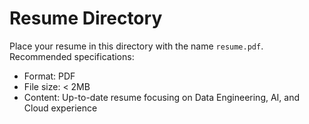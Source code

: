 # Resume Directory

Place your resume in this directory with the name `resume.pdf`.
Recommended specifications:
- Format: PDF
- File size: < 2MB
- Content: Up-to-date resume focusing on Data Engineering, AI, and Cloud experience
